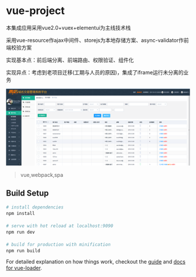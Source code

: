 # vue-project

本集成应用采用vue2.0+vuex+elementui为主线技术栈

采用vue-resource作ajax中间件、storejs为本地存储方案、async-validator作前端校验方案

实现基本点：前后端分离、前端路由、权限验证、组件化

实现异点：考虑到老项目迁移(工期与人员的原因)，集成了iframe运行未分离的业务

<img src='resources/1.png' />

> vue,webpack,spa

## Build Setup

``` bash
# install dependencies
npm install

# serve with hot reload at localhost:9090
npm run dev

# build for production with minification
npm run build
```

For detailed explanation on how things work, checkout the [guide](http://vuejs-templates.github.io/webpack/) and [docs for vue-loader](http://vuejs.github.io/vue-loader).

